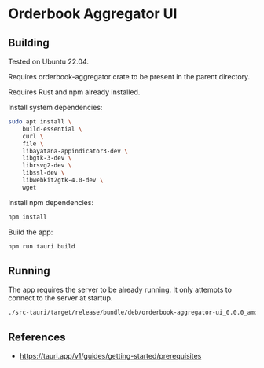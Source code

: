 # Orderbook Aggregator UI

## Building

Tested on Ubuntu 22.04.

Requires orderbook-aggregator crate to be present in the parent directory.

Requires Rust and npm already installed.

Install system dependencies:

```bash
sudo apt install \
    build-essential \
    curl \
    file \
    libayatana-appindicator3-dev \
    libgtk-3-dev \
    librsvg2-dev \
    libssl-dev \
    libwebkit2gtk-4.0-dev \
    wget
```

Install npm dependencies:

```bash
npm install
```

Build the app:

```bash
npm run tauri build
```

## Running

The app requires the server to be already running. It only attempts to connect to the server at startup.

```bash
./src-tauri/target/release/bundle/deb/orderbook-aggregator-ui_0.0.0_amd64/data/usr/bin/orderbook-aggregator-ui --url http://localhost:50051
```

## References

- https://tauri.app/v1/guides/getting-started/prerequisites
